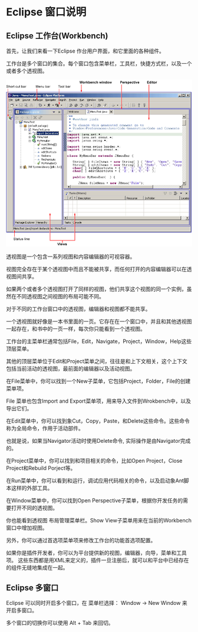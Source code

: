 
# Eclipse 窗口说明

## Eclipse 工作台(Workbench)

首先，让我们来看一下Eclipse 作台用户界面，和它里面的各种组件。

工作台是多个窗口的集合。每个窗口包含菜单栏，工具栏，快捷方式栏，以及一个或者多个透视图。

![Eclipse 窗口说明](../img/workbench_decomposed.gif)

透视图是一个包含一系列视图和内容编辑器的可视容器。

视图完全存在于某个透视图中而且不能被共享，而任何打开的内容编辑器可以在透视图间共享。

如果两个或者多个透视图打开了同样的视图，他们共享这个视图的同一个实例，虽然在不同透视图之间视图的布局可能不同。

对于不同的工作台窗口中的透视图，编辑器和视图都不能共享。

一个透视图就好像是一本书里面的一页。它存在在一个窗口中，并且和其他透视图一起存在，和书中的一页一样，每次你只能看到一个透视图。

工作台的主菜单栏通常包括File，Edit，Navigate，Project，Window，Help这些顶层菜单。

其他的顶层菜单位于Edit和Project菜单之间，往往是和上下文相关，这个上下文包括当前活动的透视图，最前面的编辑器以及活动视图。

在File菜单中，你可以找到一个New子菜单，它包括Project，Folder，File的创建菜单项。

File 菜单也包含Import and Export菜单项，用来导入文件到Wrokbench中，以及导出它们。

在Edit菜单中，你可以找到象Cut，Copy，Paste，和Delete这些命令。这些命令称为全局命令，作用于活动部件。

也就是说，如果当Navigator活动时使用Delete命令, 实际操作是由Navigator完成的。

在Project菜单中，你可以找到和项目相关的命令，比如Open Project，Close Project和Rebuild Porject等。

在Run菜单中，你可以看到和运行，调试应用代码相关的命令，以及启动象Ant脚本这样的外部工具。

在Window菜单中，你可以找到Open Perspective子菜单，根据你开发任务的需要打开不同的透视图。

你也能看到透视图 布局管理菜单栏。Show View子菜单用来在当前的Workbench窗口中增加视图。

另外，你可以通过首选项菜单项来修改工作台的功能首选项配置。

如果你是插件开发者，你可以为平台提供新的视图，编辑器，向导，菜单和工具项。 这些东西都是用XML来定义的，插件一旦注册后，就可以和平台中已经存在的组件无缝地集成在一起。

## Eclipse 多窗口

Eclipse 可以同时开启多个窗口，在 菜单栏选择： Window -&gt; New Window 来开启多窗口。

多个窗口的切换你可以使用 Alt + Tab 来回切。


